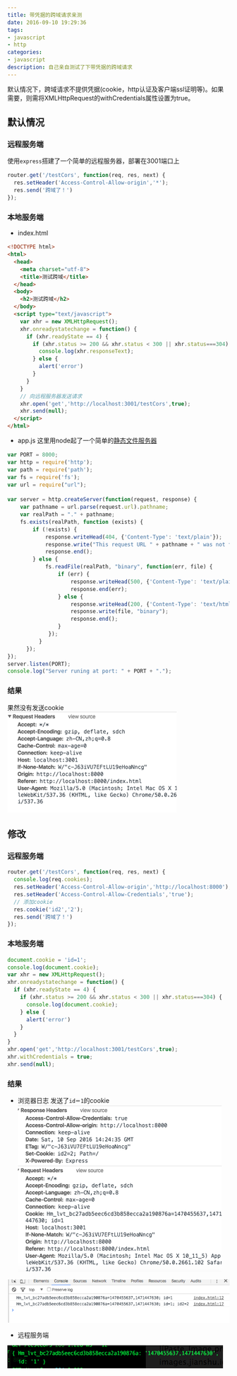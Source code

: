 ```yaml
---
title: 带凭据的跨域请求亲测
date: 2016-09-10 19:29:36
tags:
- javascript
- http
categories:
- javascript
description: 自己亲自测试了下带凭据的跨域请求
---
```

默认情况下，跨域请求不提供凭据(cookie，http认证及客户端ssl证明等)。如果需要，则需将XMLHttpRequest的withCredentials属性设置为true。

## 默认情况
### 远程服务端
使用``express``搭建了一个简单的远程服务器，部署在3001端口上
```javascript
router.get('/testCors', function(req, res, next) {
  res.setHeader('Access-Control-Allow-origin','*');
  res.send('跨域了！')
});
```

### 本地服务端
* index.html

```html
<!DOCTYPE html>
<html>
  <head>
    <meta charset="utf-8">
    <title>测试跨域</title>
  </head>
  <body>
    <h2>测试跨域</h2>
  </body>
  <script type="text/javascript">
    var xhr = new XMLHttpRequest();
    xhr.onreadystatechange = function() {
      if (xhr.readyState == 4) {
        if (xhr.status >= 200 && xhr.status < 300 || xhr.status===304) {
          console.log(xhr.responseText);
        } else {
          alert('error')
        }
      }
    }
    // 向远程服务器发送请求
    xhr.open('get','http://localhost:3001/testCors',true);
    xhr.send(null);
  </script>
</html>
```
* app.js
这里用node起了一个简单的[静态文件服务器](http://cnodejs.org/topic/4f16442ccae1f4aa27001071)

```javascript
var PORT = 8000;
var http = require('http');
var path = require('path');
var fs = require('fs');
var url = require("url");

var server = http.createServer(function(request, response) {
    var pathname = url.parse(request.url).pathname;
    var realPath = "." + pathname;
    fs.exists(realPath, function (exists) {
        if (!exists) {
            response.writeHead(404, {'Content-Type': 'text/plain'});
            response.write("This request URL " + pathname + " was not found on this server.");
            response.end();
        } else {
            fs.readFile(realPath, "binary", function(err, file) {
                if (err) {
                    response.writeHead(500, {'Content-Type': 'text/plain'});
                    response.end(err);
                } else {
                    response.writeHead(200, {'Content-Type': 'text/html'});
                    response.write(file, "binary");
                    response.end();
                }
             });
          }
      });
});
server.listen(PORT);
console.log("Server runing at port: " + PORT + ".");
```

### 结果
果然没有发送cookie
![Paste_Image.png](cors-cookie/1.png)

## 修改
### 远程服务端
```javascript
router.get('/testCors', function(req, res, next) {
  console.log(req.cookies);
  res.setHeader('Access-Control-Allow-origin','http://localhost:8000'); // 指定了credentials时不能用＊
  res.setHeader('Access-Control-Allow-Credentials','true');
  // 添加cookie
  res.cookie('id2','2');
  res.send('跨域了！')
});
```

### 本地服务端
```javascript
document.cookie = 'id=1';
console.log(document.cookie);
var xhr = new XMLHttpRequest();
xhr.onreadystatechange = function() {
  if (xhr.readyState == 4) {
    if (xhr.status >= 200 && xhr.status < 300 || xhr.status===304) {
      console.log(document.cookie);
    } else {
      alert('error')
    }
  }
}
xhr.open('get','http://localhost:3001/testCors',true);
xhr.withCredentials = true;
xhr.send(null);
```

### 结果
* 浏览器日志
发送了``id＝1``的cookie
![Paste_Image.png](cors-cookie/2.png)

![Paste_Image.png](cors-cookie/3.png)

* 远程服务端

![屏幕快照 2016-09-10 22.27.41.png](cors-cookie/4.png)
